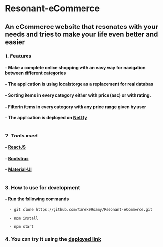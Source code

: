 # Resonant-eCommerce

## An eCommerce website that resonates with your needs and tries to make your life even better and easier

### 1. Features

#### - Make a complete online shopping with an easy way for navigation between different categories

#### - The application is using localstorge as a replacement for real databas

#### - Sorting items in every category either with price (asc) or with rating.

#### - Filterin items in every category with any price range given by user

#### - The application is deployed on [Netlify](https://www.netlify.com/)

#

### 2. Tools used

#### - [ReactJS](https://reactjs.org/)

#### - [Bootstrap](https://getbootstrap.com/)

#### - [Material-UI](https://material-ui.com/)

#

### 3. How to use for development

#### - Run the following commands

      - git clone https://github.com/tarek99samy/Resonant-eCommerce.git

      - npm install

      - npm start

### 4. You can try it using the [deployed link](https://resonant.netlify.app/)
